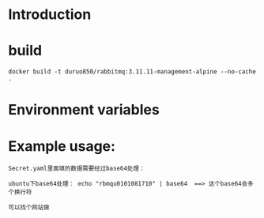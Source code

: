 # Introduction



# build

    docker build -t duruo850/rabbitmq:3.11.11-management-alpine --no-cache .


# Environment variables


# Example usage: 


    Secret.yaml里面填的数据需要经过base64处理：
    
    ubuntu下base64处理： echo "rbmqu0101081710" | base64  ==> 这个base64会多个换行符
    
    可以找个网站做
    
   